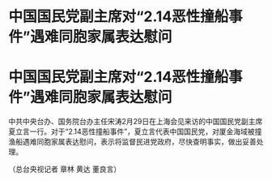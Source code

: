 # 中国国民党副主席对“2.14恶性撞船事件”遇难同胞家属表达慰问

# 中国国民党副主席对“2.14恶性撞船事件”遇难同胞家属表达慰问

中共中央台办、国务院台办主任宋涛2月29日在上海会见来访的中国国民党副主席夏立言一行。对于“2.14恶性撞船事件”，夏立言代表中国国民党，对厦金海域被撞渔船遇难同胞家属表达慰问，表示将监督民进党政府，尽快查明事实，做出妥善处理。

（总台央视记者 章林 黄达 董良言）

